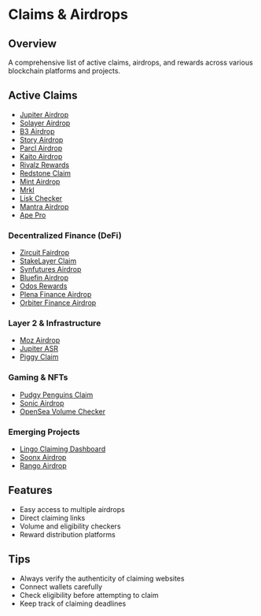 # Claims & Airdrops

## Overview
A comprehensive list of active claims, airdrops, and rewards across various blockchain platforms and projects.

## Active Claims
- [Jupiter Airdrop](https://vote.jup.ag)
- [Solayer Airdrop](https://claim.solayer.foundation)
- [B3 Airdrop](https://claim.b3.fun/airdrop/claim)
- [Story Airdrop](https://rewards.story.foundation)
- [Parcl Airdrop](https://claims.parcllimited.com)
- [Kaito Airdrop](https://claim.kaito.ai)
- [Rivalz Rewards](https://rome.rivalz.ai/?tab=rivalz-rewards)
- [Redstone Claim](https://claim.redstone.finance)
- [Mint Airdrop](https://www.mintchain.io/airdrop/claim)
- [Mrkl](https://app.merkl.xyz)
- [Lisk Checker](https://lisk.com/eligibility-checker/)
- [Mantra Airdrop](https://mantra.zone/my-overview)
- [Ape Pro](https://ape.pro/jupuary)

### Decentralized Finance (DeFi)
- [Zircuit Fairdrop](https://app.zircuit.com/fairdrop)
- [StakeLayer Claim](https://stakelayer.io/claim)
- [Synfutures Airdrop](https://synfutures.foundation/airdrop/)
- [Bluefin Airdrop](https://trade.bluefin.io/airdrop)
- [Odos Rewards](https://app.odos.xyz/rewards)
- [Plena Finance Airdrop](https://checker.plena.finance)
- [Orbiter Finance Airdrop](https://www.orbiter.finance/en/airdrop)

### Layer 2 & Infrastructure
- [Moz Airdrop](https://lumoz.org/airdrop)
- [Jupiter ASR](https://catalytics.pro/ASR)
- [Piggy Claim](https://www.superform.xyz/claim/)

### Gaming & NFTs
- [Pudgy Penguins Claim](https://claim.pudgypenguins.com)
- [Sonic Airdrop](https://airdrop.sonic.game/)
- [OpenSea Volume Checker](https://console.pluid.com/opensea-volume)

### Emerging Projects
- [Lingo Claiming Dashboard](https://app.lingocoin.io/claiming-dashboard)
- [Soonx Airdrop](https://soonchain.ai/airdrop)
- [Rango Airdrop](https://rango.vip/a/81BGAH)

## Features
- Easy access to multiple airdrops
- Direct claiming links
- Volume and eligibility checkers
- Reward distribution platforms

## Tips
- Always verify the authenticity of claiming websites
- Connect wallets carefully
- Check eligibility before attempting to claim
- Keep track of claiming deadlines 